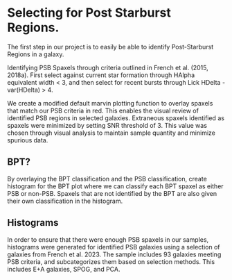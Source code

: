# Selecting for Post Starburst Regions.

The first step in our project is to easily be able to identify Post-Starburst Regions in a galaxy.

Identifying PSB Spaxels through criteria outlined in French et al. (2015, 2018a). First select against current star formation through HAlpha equivalent width < 3, and then select for recent bursts through Lick HDelta - var(HDelta) > 4. 

We create a modified default marvin plotting function to overlay spaxels that match our PSB criteria in red. This enables the visual review of identified PSB regions in selected galaxies. Extraneous spaxels identified as spaxels were minimized by setting SNR threshold of 3. This value was chosen through visual analysis to maintain sample quantity and minimize spurious data.

## BPT?

By overlaying the BPT classification and the PSB classification, create histogram for the BPT plot where we can classify each BPT spaxel as either PSB or non-PSB. Spaxels that are not identified by the BPT are also given their own classification in the histogram. 



## Histograms

In order to ensure that there were enough PSB spaxels in our samples, histograms were generated for identified PSB galaxies using a selection of galaxies from French et al. 2023. The sample includes 93 galaxies meeting PSB criteria, and subcategorizes them based on selection methods. This includes E+A galaxies, SPOG, and PCA.




